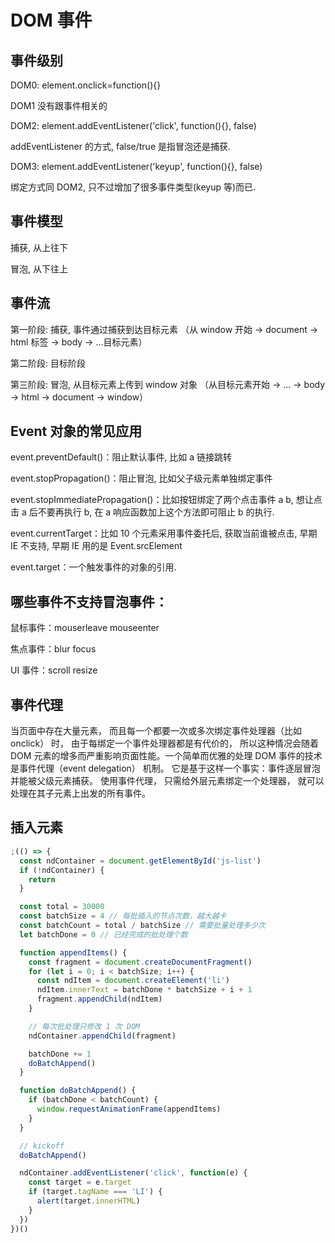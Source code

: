 # DOM 事件

## 事件级别

DOM0: element.onclick=function(){}

DOM1 没有跟事件相关的

DOM2: element.addEventListener('click', function(){}, false)

addEventListener 的方式, false/true 是指冒泡还是捕获.

DOM3: element.addEventListener('keyup', function(){}, false)

绑定方式同 DOM2, 只不过增加了很多事件类型(keyup 等)而已.

## 事件模型

捕获, 从上往下

冒泡, 从下往上

## 事件流

第一阶段: 捕获, 事件通过捕获到达目标元素 （从 window 开始 -> document -> html 标签 -> body -> ...目标元素）

第二阶段: 目标阶段

第三阶段: 冒泡, 从目标元素上传到 window 对象 （从目标元素开始 -> ... -> body -> html -> document -> window）

## Event 对象的常见应用

event.preventDefault()：阻止默认事件, 比如 a 链接跳转

event.stopPropagation()：阻止冒泡, 比如父子级元素单独绑定事件

event.stopImmediatePropagation()：比如按钮绑定了两个点击事件 a b, 想让点击 a 后不要再执行 b, 在 a 响应函数加上这个方法即可阻止 b 的执行.

event.currentTarget：比如 10 个元素采用事件委托后, 获取当前谁被点击, 早期 IE 不支持, 早期 IE 用的是 Event.srcElement

event.target：一个触发事件的对象的引用.

## 哪些事件不支持冒泡事件：

鼠标事件：mouserleave mouseenter

焦点事件：blur focus

UI 事件：scroll resize

## 事件代理

当页面中存在大量元素， 而且每一个都要一次或多次绑定事件处理器（比如 onclick） 时， 由于每绑定一个事件处理器都是有代价的， 所以这种情况会随着 DOM 元素的增多而严重影响页面性能。一个简单而优雅的处理 DOM 事件的技术是事件代理（event delegation） 机制。 它是基于这样一个事实：事件逐层冒泡并能被父级元素捕获。 使用事件代理， 只需给外层元素绑定一个处理器， 就可以处理在其子元素上出发的所有事件。

## 插入元素

```js
;(() => {
  const ndContainer = document.getElementById('js-list')
  if (!ndContainer) {
    return
  }

  const total = 30000
  const batchSize = 4 // 每批插入的节点次数，越大越卡
  const batchCount = total / batchSize // 需要批量处理多少次
  let batchDone = 0 // 已经完成的批处理个数

  function appendItems() {
    const fragment = document.createDocumentFragment()
    for (let i = 0; i < batchSize; i++) {
      const ndItem = document.createElement('li')
      ndItem.innerText = batchDone * batchSize + i + 1
      fragment.appendChild(ndItem)
    }

    // 每次批处理只修改 1 次 DOM
    ndContainer.appendChild(fragment)

    batchDone += 1
    doBatchAppend()
  }

  function doBatchAppend() {
    if (batchDone < batchCount) {
      window.requestAnimationFrame(appendItems)
    }
  }

  // kickoff
  doBatchAppend()

  ndContainer.addEventListener('click', function(e) {
    const target = e.target
    if (target.tagName === 'LI') {
      alert(target.innerHTML)
    }
  })
})()
```
